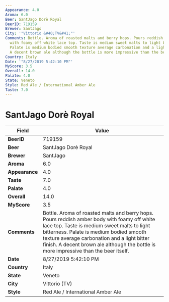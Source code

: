 ```yaml
---
Appearance: 4.0
Aroma: 6.0
Beer: SantJago Dorè Royal
BeerID: 719159
Brewer: SantJago
City: '"Vittorio &#40;TV&#41;"'
Comments: Bottle. Aroma of roasted malts and berry hops. Pours reddish amber body
  with foamy off white lace top. Taste is medium sweet malts to light bitterness.
  Palate is medium bodied smooth texture average carbonation and a light bitter finish.
  A decent brown ale although the bottle is more impressive than the beer itself.
Country: Italy
Date: '"8/27/2019 5:42:10 PM"'
MyScore: 3.5
Overall: 14.0
Palate: 4.0
State: Veneto
Style: Red Ale / International Amber Ale
Taste: 7.0
---
```


# SantJago Dorè Royal

| Field         | Value |
|---------------|-------|
| **BeerID** | 719159 |
| **Beer** | SantJago Dorè Royal |
| **Brewer** | SantJago |
| **Aroma** | 6.0 |
| **Appearance** | 4.0 |
| **Taste** | 7.0 |
| **Palate** | 4.0 |
| **Overall** | 14.0 |
| **MyScore** | 3.5 |
| **Comments** | Bottle. Aroma of roasted malts and berry hops. Pours reddish amber body with foamy off white lace top. Taste is medium sweet malts to light bitterness. Palate is medium bodied smooth texture average carbonation and a light bitter finish. A decent brown ale although the bottle is more impressive than the beer itself. |
| **Date** | 8/27/2019 5:42:10 PM |
| **Country** | Italy |
| **State** | Veneto |
| **City** | Vittorio &#40;TV&#41; |
| **Style** | Red Ale / International Amber Ale |
